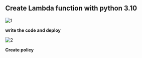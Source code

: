 ## Create Lambda function with python 3.10 
   
![1](https://github.com/user-attachments/assets/32c9ee3a-da54-4d0d-b1cb-466fc8540b5b)



**write the code and deploy**


![2](https://github.com/user-attachments/assets/35c565ce-7f15-4cfe-9043-359441b187ef)

**Create policy**

